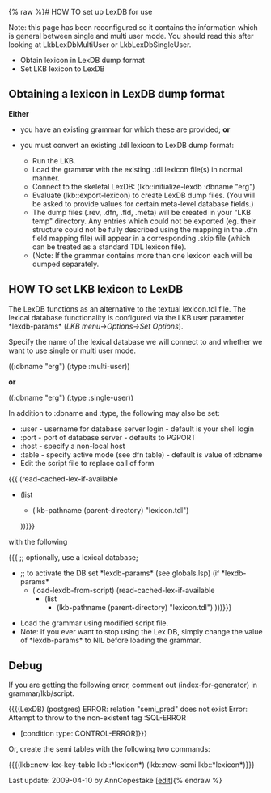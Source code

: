 {% raw %}# HOW TO set up LexDB for use

Note: this page has been reconfigured so it contains the information
which is general between single and multi user mode. You should read
this after looking at LkbLexDbMultiUser or
LkbLexDbSingleUser.

- Obtain lexicon in LexDB dump format
- Set LKB lexicon to LexDB

## Obtaining a lexicon in LexDB dump format

**Either**

- you have an existing grammar for which these are provided; **or**
- you must convert an existing .tdl lexicon to LexDB dump format:
  
  - Run the LKB.
  - Load the grammar with the existing .tdl lexicon file(s) in
normal manner.
  - Connect to the skeletal LexDB:
(lkb::initialize-lexdb :dbname "erg")
  - Evaluate (lkb::export-lexicon) to create LexDB dump files. (You
will be asked to provide values for certain meta-level database
fields.)
  - The dump files (.rev, .dfn, .fld, .meta) will be created in your
"LKB temp" directory. Any entries which could not be exported
(eg. their structure could not be fully described using the
mapping in the .dfn field mapping file) will appear in a
corresponding .skip file (which can be treated as a standard TDL
lexicon file).
  - (Note: If the grammar contains more than one lexicon each will
be dumped separately.

## HOW TO set LKB lexicon to LexDB

The LexDB functions as an alternative to the textual lexicon.tdl file.
The lexical database functionality is configured via the LKB user
parameter \*lexdb-params\* (*LKB menu-&gt;Options-&gt;Set Options*).

Specify the name of the lexical database we will connect to and whether
we want to use single or multi user mode.

((:dbname "erg") (:type :multi-user)) 

**or**

((:dbname "erg") (:type :single-user)) 

In addition to :dbname and :type, the following may also be set:

- :user - username for database server login - default is your shell
login
- :port - port of database server - defaults to PGPORT
- :host - specify a non-local host
- :table - specify active mode (see dfn table) - default is value of
:dbname
- Edit the script file to replace call of form

{{{ (read-cached-lex-if-available

- (list
  - (lkb-pathname (parent-directory) "lexicon.tdl")
  
  ))}}}

with the following

{{{ ;; optionally, use a lexical database;

- ;; to activate the DB set \*lexdb-params\* (see globals.lsp) (if
\*lexdb-params\*
  - (load-lexdb-from-script) (read-cached-lex-if-available
    - (list
      - (lkb-pathname (parent-directory) "lexicon.tdl") )))}}}

<!-- -->


- Load the grammar using modified script file.
- Note: if you ever want to stop using the Lex DB, simply change the
value of \*lexdb-params\* to NIL before loading the grammar.

## Debug

If you are getting the following error, comment out
(index-for-generator) in grammar/lkb/script.

{{{(LexDB) (postgres) ERROR: relation "semi\_pred" does not exist Error:
Attempt to throw to the non-existent tag :SQL-ERROR

- \[condition type: CONTROL-ERROR\]}}}

Or, create the semi tables with the following two commands:

{{{(lkb::new-lex-key-table lkb::\*lexicon\*) (lkb::new-semi
lkb::\*lexicon\*)}}}

Last update: 2009-04-10 by AnnCopestake [[edit](https://github.com/delph-in/docs/wiki/LexDbInitialize/_edit)]{% endraw %}